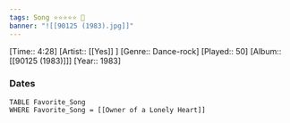 ```yaml
---
tags: Song ⭐⭐⭐⭐⭐ 💛
banner: "![[90125 (1983).jpg]]"
---
```

[Time:: 4:28]
[Artist:: [[Yes]] ]
[Genre:: Dance-rock]
[Played:: 50]
[Album:: [[90125 (1983)]]]
[Year:: 1983]
### Dates
````dataview
TABLE Favorite_Song
WHERE Favorite_Song = [[Owner of a Lonely Heart]]
````